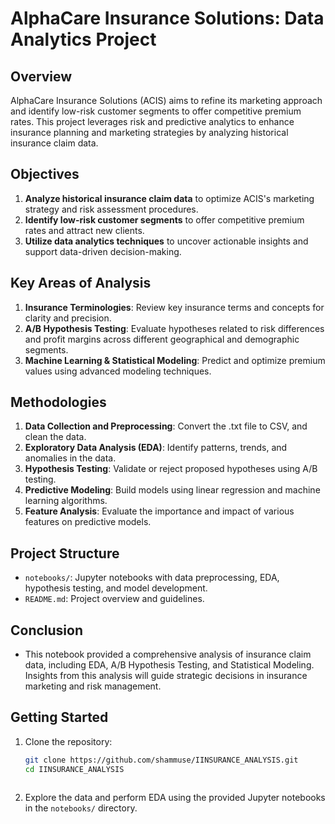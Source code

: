 # AlphaCare Insurance Solutions: Data Analytics Project

## Overview
AlphaCare Insurance Solutions (ACIS) aims to refine its marketing approach and identify low-risk customer segments to offer competitive premium rates. This project leverages risk and predictive analytics to enhance insurance planning and marketing strategies by analyzing historical insurance claim data.

## Objectives
1. **Analyze historical insurance claim data** to optimize ACIS's marketing strategy and risk assessment procedures.
2. **Identify low-risk customer segments** to offer competitive premium rates and attract new clients.
3. **Utilize data analytics techniques** to uncover actionable insights and support data-driven decision-making.

## Key Areas of Analysis
1. **Insurance Terminologies**: Review key insurance terms and concepts for clarity and precision.
2. **A/B Hypothesis Testing**: Evaluate hypotheses related to risk differences and profit margins across different geographical and demographic segments.
3. **Machine Learning & Statistical Modeling**: Predict and optimize premium values using advanced modeling techniques.

## Methodologies
1. **Data Collection and Preprocessing**: Convert the .txt file to CSV, and clean the data.
2. **Exploratory Data Analysis (EDA)**: Identify patterns, trends, and anomalies in the data.
3. **Hypothesis Testing**: Validate or reject proposed hypotheses using A/B testing.
4. **Predictive Modeling**: Build models using linear regression and machine learning algorithms.
5. **Feature Analysis**: Evaluate the importance and impact of various features on predictive models.

## Project Structure
- `notebooks/`: Jupyter notebooks with data preprocessing, EDA, hypothesis testing, and model development.
- `README.md`: Project overview and guidelines.
## Conclusion
- This notebook provided a comprehensive analysis of insurance claim data, including EDA, A/B Hypothesis Testing, and Statistical Modeling. Insights from this analysis will guide strategic decisions in insurance marketing and risk management.
## Getting Started
1. Clone the repository:
   ```bash
   git clone https://github.com/shammuse/IINSURANCE_ANALYSIS.git
   cd IINSURANCE_ANALYSIS
   ```
   ```
2. Explore the data and perform EDA using the provided Jupyter notebooks in the `notebooks/` directory.


